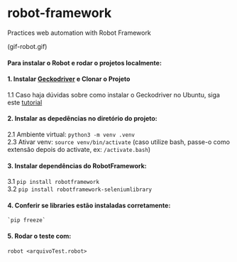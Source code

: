 # robot-framework
Practices web automation with Robot Framework

(gif-robot.gif)


####  Para instalar o Robot e rodar o projetos localmente:  

#### 1. Instalar [Geckodriver](https://github.com/mozilla/geckodriver/releases/tag/v0.26.0) e Clonar o Projeto  
   1.1 Caso haja dúvidas sobre como instalar o Geckodriver no Ubuntu, siga este [tutorial](https://medium.com/beelabsolutions/baixando-e-configurando-o-geckodriver-no-ubuntu-dc2fe14d91c)  
#### 2. Instalar as depedências no diretório do projeto:  
   2.1 Ambiente virtual: `python3 -m venv .venv`  
   2.3  Ativar venv: `source venv/bin/activate` (caso utilize bash, passe-o como extensão depois do activate, ex: `/activate.bash`) 
#### 3. Instalar dependências do RobotFramework: 
   3.1 `pip install robotframework`  
   3.2 `pip install robotframework-seleniumlibrary`   

#### 4. Conferir se libraries estão instaladas corretamente:  
    `pip freeze`  
#### 5. Rodar o teste com:  
   `robot <arquivoTest.robot>`
